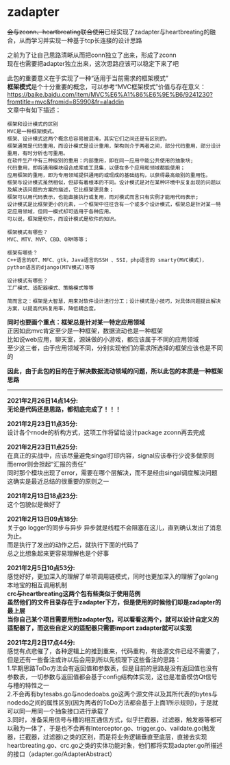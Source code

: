 # zadapter
~~会与zconn、heartbreating联合使用~~已经实现了zadapter与heartbreating的融合，从而学习并实现一种基于tcp长连接的设计思路  

之前为了让自己思路清晰从而把conn独立了出来，形成了zconn  
现在也需要把adapter独立出来，这次思路应该可以稳定下来了吧  

此包的重要意义在于实现了一种“适用于当前需求的框架模式”  
**框架模式**是个十分重要的概念，可以参考“MVC框架模式”价值与存在意义：  
https://baike.baidu.com/item/MVC%E6%A1%86%E6%9E%B6/9241230?fromtitle=mvc&fromid=85990&fr=aladdin  
文章中有如下描述：  

    框架和设计模式的区别
    MVC是一种框架模式。   
    框架、设计模式这两个概念总容易被混淆，其实它们之间还是有区别的。
    框架通常是代码重用，而设计模式是设计重用，架构则介于两者之间，部分代码重用，部分设计重用，有时分析也可重用。
    在软件生产中有三种级别的重用：内部重用，即在同一应用中能公共使用的抽象块;
    代码重用，即将通用模块组合成库或工具集，以便在多个应用和领域都能使用；
    应用框架的重用，即为专用领域提供通用的或现成的基础结构，以获得最高级别的重用性。
    框架与设计模式虽然相似，但却有着根本的不同。设计模式是对在某种环境中反复出现的问题以及解决该问题的方案的描述，它比框架更具象；
    框架可以用代码表示，也能直接执行或复用，而对模式而言只有实例才能用代码表示;
    设计模式是比框架更小的元素，一个框架中往往含有一个或多个设计模式，框架总是针对某一特定应用领域，但同一模式却可适用于各种应用。
    可以说，框架是软件，而设计模式是软件的知识。
    
    框架模式有哪些？
    MVC、MTV、MVP、CBD、ORM等等；
    
    框架有哪些？
    C++语言的QT、MFC、gtk，Java语言的SSH 、SSI，php语言的 smarty(MVC模式)，python语言的django(MTV模式)等等
    
    设计模式有哪些？
    工厂模式、适配器模式、策略模式等等
    
    简而言之：框架是大智慧，用来对软件设计进行分工；设计模式是小技巧，对具体问题提出解决方案，以提高代码复用率，降低耦合度。  
**同时也要画个重点：框架总是针对某一特定应用领域**  
正因如此mvc肯定至少是一种框架，数据流动也是一种框架  
比如说web应用，聊天室，源妹做的小游戏，都应该属于不同的应用领域  
至少这三者，由于应用领域不同，分别实现他们的需求所选择的框架应该也是不同的  

**因此，由于此包的目的在于解决数据流动领域的问题，所以此包的本质是一种框架思路**

***

**2021年2月26日14点14分:**  
**无论是代码还是思路，都彻底完成了！！！**

**2021年2月23日11点35分:**  
设计各个rnode的析构方式，这项工作将留给设计package zconn再去完成  

**2021年2月23日11点25分:**  
在真正的实战中，应该尽量避免singal打印内容，signal应该奉行少说多做原则  
而error则会担起“汇报的责任”  
同时那个模块出现了error，需要在哪个层解决，而不是经由singal调度解决问题  
这确实是最近总结的很重要的原则之一  

**2021年2月13日18点23分:**  
这个包貌似是做好了  

**2021年2月13日09点18分:**  
关于go logger的同步与异步
异步就是线程不会阻塞在这儿，直到确认发出了消息为止。  
而是执行了发出的动作之后，就执行下面的代码了  
总之比想象起来更容易理解也是个好事  

**2021年2月5日10点53分:**  
感觉好好，更加深入的理解了单项调用链模式，同时也更加深入的理解了golang本地宝的相互调用机制  
**crc与heartbreating这两个包有些类似于使用范例**  
**虽然他们的文件目录存在于zadapter下方，但是使用的时候他们却是zadapter的最上层**  
**当你自己某个项目需要用到zadapter包，可以看看这两个，就可以设计自定义的适配器了，而这些自定义的适配器只需要import zadapter就可以实现**  

**2021年2月2日17点44分:**  
感觉有点悲催了，各种逻辑上的推到重来，代码重构，有些源文件已经不需要了，但是还有一些备注或许以后会用到所以先梳理下这些备注的思路：  
1.早期思路ToDo方法会有返回值和参数表，但是目前的思路是没有返回值也没有参数表，一切参数与返回值都会基于config结构体实现，这也是准备模仿Qt信号与槽的特性之一  
2.不会再有bytesabs.go与nodedoabs.go这两个源文件以及其所代表的bytes与nodedo之间的属性区别(因为两者的ToDo方法都会基于上面1所示规则)，于是就可以同一用同一个抽象接口进行承载了  
3.同时，准备采用信号与槽的相互通信方式，似乎拦截器，过滤器，触发器等都可以融为一体了，于是也不会再有Interceptor.go、trigger.go、vaildate.go(触发器，拦截器，过滤器)之类的区别，而是将业务逻辑垂直至底层，直接去实现heartbreating.go、crc.go之类的实体功能对象，他们都将实现adapter.go所描述的接口（adapter.go/AdapterAbstract）  




